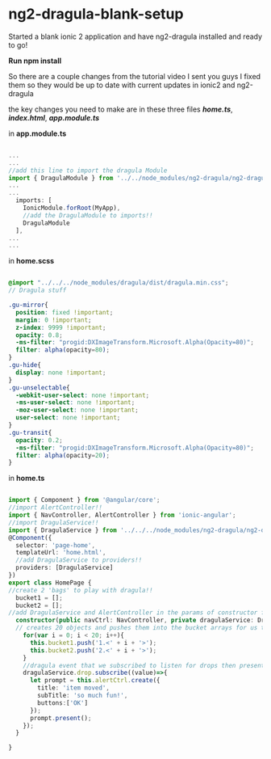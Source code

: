 # ng2-dragula-blank-setup
Started a blank ionic 2 application and have ng2-dragula installed and ready to go!

**Run npm install**

So there are a couple changes from the tutorial video I sent you guys I fixed them so they would be up to date with current updates in ionic2 and ng2-dragula

the key changes you need to make are in these three files **_home.ts_**, **_index.html_**, **_app.module.ts_**

in **app.module.ts**
```typescript

...
...
//add this line to import the dragula Module
import { DragulaModule } from '../../node_modules/ng2-dragula/ng2-dragula';
...
...
  imports: [
    IonicModule.forRoot(MyApp),
    //add the DragulaModule to imports!!
    DragulaModule
  ],
...
...

```
in **home.scss**
```scss

@import "../../../node_modules/dragula/dist/dragula.min.css";
// Dragula stuff

.gu-mirror{
  position: fixed !important;
  margin: 0 !important;
  z-index: 9999 !important;
  opacity: 0.8;
  -ms-filter: "progid:DXImageTransform.Microsoft.Alpha(Opacity=80)";
  filter: alpha(opacity=80);
}
.gu-hide{
  display: none !important;
}
.gu-unselectable{
  -webkit-user-select: none !important;
  -ms-user-select: none !important;
  -moz-user-select: none !important;
  user-select: none !important;
}
.gu-transit{
  opacity: 0.2;
  -ms-filter: "progid:DXImageTransform.Microsoft.Alpha(Opacity=80)";
  filter: alpha(opacity=20);
}

```
in **home.ts**
```typescript

import { Component } from '@angular/core';
//import AlertController!!
import { NavController, AlertController } from 'ionic-angular';
//import DragulaService!!
import { DragulaService } from '../../../node_modules/ng2-dragula/ng2-dragula';
@Component({
  selector: 'page-home',
  templateUrl: 'home.html',
  //add DragulaService to providers!!
  providers: [DragulaService]
})
export class HomePage {
//create 2 'bags' to play with dragula!!
  bucket1 = [];
  bucket2 = [];
//add DragulaService and AlertController in the params of constructor function!!
  constructor(public navCtrl: NavController, private dragulaService: DragulaService, private alertCtrl: AlertController) {
  // creates 20 objects and pushes them into the bucket arrays for us to play with!!
    for(var i = 0; i < 20; i++){
      this.bucket1.push('1.<' + i + '>');
      this.bucket2.push('2.<' + i + '>');
    }
    //dragula event that we subscribed to listen for drops then present this alert!!
    dragulaService.drop.subscribe((value)=>{
      let prompt = this.alertCtrl.create({
        title: 'item moved',
        subTitle: 'so much fun!',
        buttons:['OK']
      });
      prompt.present();
    });
  }

}

```
